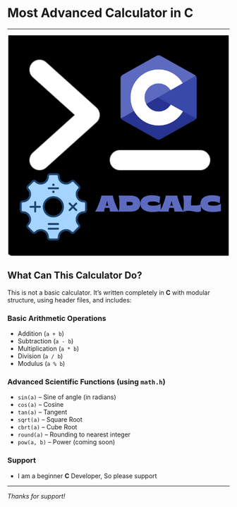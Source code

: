 # **Most Advanced Calculator in C**

---

<p align="center">
	<img src="logo.png" width="500" height="500" alt="AdCalc Logo" />
</p>

## What Can This Calculator Do?

This is not a basic calculator. It’s written completely in **C** with modular structure, using header files, and includes:

### Basic Arithmetic Operations
- Addition (`a + b`)
- Subtraction (`a - b`)
- Multiplication (`a * b`)
- Division (`a / b`)
- Modulus (`a % b`)

### Advanced Scientific Functions (using `math.h`)
- `sin(a)` – Sine of angle (in radians)
- `cos(a)` – Cosine
- `tan(a)` – Tangent
- `sqrt(a)` – Square Root
- `cbrt(a)` – Cube Root
- `round(a)` – Rounding to nearest integer
- `pow(a, b)` – Power (coming soon)

### Support
- I am a beginner **C** Developer, So please support

---
_Thanks for support!_
